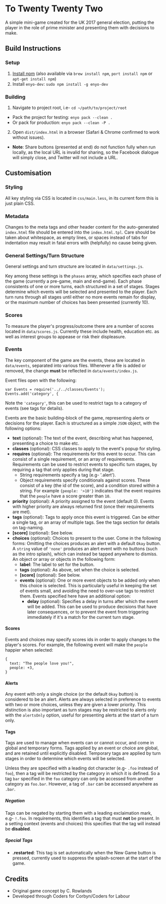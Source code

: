 # To Twenty Twenty Two
A simple mini-game created for the UK 2017 general election, putting the player in the role of prime minister and presenting them with decisions to make.

## Build Instructions
### Setup
1. [Install npm](https://www.npmjs.com) (also available via `brew install npm`, `port install npm` or `apt-get install npm`)
2. Install `enyo-dev`: `sudo npm install -g enyo-dev`

### Building
1. Navigate to project root, i.e- `cd ~/path/to/project/root`
  * Pack the project for testing: `enyo pack --clean .`
  * Or pack for production: `enyo pack --clean -P .`
2. Open `dist/index.html` in a browser (Safari & Chrome confirmed to work without issues).
* **Note**: Share buttons (presented at end) do not function fully when run locally, as the local URL is invalid for sharing, so the Facebook dialogue will simply close, and Twitter will not include a URL.

## Customisation
### Styling
All key styling via CSS is located in `css/main.less`, in its current form this is just plain CSS.

### Metadata
Changes to the meta tags and other header content for the auto-generated `index.html` file should be entered into the `index.html.tpl`. Care should be taken about whitespace, as empty lines, or spaces instead of tabs for indentation may result in fatal errors with (helpfully) no cause being given.

### General Settings/Turn Structure
General settings and turn structure are located in `data/settings.js`.

Key among these settings is the `phases` array, which specifies each phase of the game (currently a pre-game, main and end-game). Each phase consistents of one or more turns, each structured in a set of stages. Stages determine which events will be selected and presented to the player. Each turn runs through all stages until either no more events remain for display, or the maximum number of choices has been presented (currently 10).

### Scores
To measure the player's progress/outcome there are a number of scores located in `data/scores.js`. Currently these include health, education etc. as well as interest groups to appease or risk their displeasure.

### Events
The key component of the game are the events, these are located in `data/events`, separated into various files. Whenever a file is added or removed, the change **must** be reflected in `data/events/index.js`.

Event files open with the following:
```
var	Events = require('../../classes/Events');
Events.add('category', {
```
Note the `'category'`, this can be used to restrict tags to a category of events (see tags for details).

Events are the basic building-block of the game, representing alerts or decisions for the player. Each is structured as a simple `JSON` object, with the following options:

* **text** (optional): The text of the event, describing what has happened, presenting a choice to make etc.
* **classes** (optional): CSS classes to apply to the event's popup for styling.
* **requires** (optional): The requirements for this event to occur. This can consist of a single requirement, or an array of requirements. Requirements can be used to restrict events to specific turn stages, by requiring a tag that only applies during that stage.
  * String requirements specify a tag (e.g- '.alert').
  * Object requirements specify conditionals against scores. These consist of a key (the id of the score), and a condition stored within a string. For example `{people: '>10'}` indicates that the event requires that the `people` have a score greater than `10`.
* **priority** (optional): A priority assigned to the event (default 0). Events with higher priority are always returned first (once their requirements are met).
* **tags** (optional): Tags to apply once this event is triggered. Can be either a single tag, or an array of multiple tags. See the tags section for details on tag-naming.
* **[score]** (optional): See below.
* **choices** (optional): Choices to present to the user. Come in the following forms:
  Omitting the choices produces an alert with a default `Okay` button.
  A `string` value of `'none'` produces an alert event with no buttons (such as the intro splash), which can instead be tapped anywhere to dismiss.
  An object or array or objects in the following form:
    * **label**: The label to set for the button.
    * **tags** (optional): As above, set when the choice is selected.
    * **[score]** (optional): See below.
    * **events** (optional): One or more event objects to be added only when this choice is selected. This is particularly useful in keeping the set of events small, and avoiding the need to over-use tags to restrict them. Events specified here have an additional option:
      * **delay** (optional): Specifies a delay in turns after which the event will be added. This can be used to produce decisions that have later consequences, or to prevent the event from triggering immediately if it's a match for the current turn stage.

#### Scores
Events and choices may specify scores ids in order to apply changes to the player's scores. For example, the following event will make the `people` happier when selected:
```
{
  text: "The people love you!",
  people: +3,
}
```

#### Alerts
Any event with only a single choice (or the default `Okay` button) is considered to be an alert. Alerts are always selected in preference to events with two or more choices, unless they are given a lower priority. This distinction is also important as turn stages may be restricted to alerts only with the `alertsOnly` option, useful for presenting alerts at the start of a turn only.

#### Tags
Tags are used to manage when events can or cannot occur, and come in global and temporary forms. Tags applied by an event or choice are global, and are retained until explicitly disabled. Temporary tags are applied by turn stages in order to determine which events will be selected.

Unless they are specified with a leading dot character (e.g- `.foo` instead of `foo`), then a tag will be restricted by the category in which it is defined. So a tag `bar` specified in the `foo` category can only be accessed from another category as `foo.bar`. However, a tag of `.bar` can be accessed anywhere as `.bar`.

##### Negation
Tags can be negated by starting them with a leading exclaimation mark, e.g- `!.foo`. In requirements, this identifies a tag that must **not** be present. In a setting context (events and choices) this specifies that the tag will instead be **disabled**.

##### Special Tags
* **.restarted**: This tag is set automatically when the New Game button is pressed, currently used to suppress the splash-screen at the start of the game.

## Credits
* Original game concept by C. Rowlands
* Developed through Coders for Corbyn/Coders for Labour
